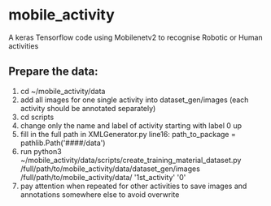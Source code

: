 # mobile_activity
A keras Tensorflow code using Mobilenetv2 to recognise Robotic or Human activities

## Prepare the data:
1. cd ~/mobile_activity/data
2. add all images for one single activity into dataset_gen/images (each activity should be annotated separately)
3. cd scripts
4. change only the name and label of activity starting with label 0 up
5. fill in the full path in XMLGenerator.py line16: path_to_package = pathlib.Path('####/data')
6. run python3 ~/mobile_activity/data/scripts/create_training_material_dataset.py /full/path/to/mobile_activity/data/dataset_gen/images /full/path/to/mobile_activity/data/ '1st_activity' '0'
7. pay attention when repeated for other activities to save images and annotations somewhere else to avoid overwrite
